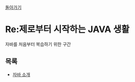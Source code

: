[돌아가기](https://github.com/LEEJ0NGWAN/CS)

# Re:제로부터 시작하는 JAVA 생활

자바를 처음부터 복습하기 위한 구간

## 목록
- [자바 소개](0.Java.md)

